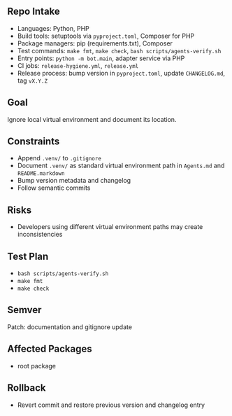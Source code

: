 ## Repo Intake
- Languages: Python, PHP
- Build tools: setuptools via `pyproject.toml`, Composer for PHP
- Package managers: pip (requirements.txt), Composer
- Test commands: `make fmt`, `make check`, `bash scripts/agents-verify.sh`
- Entry points: `python -m bot.main`, adapter service via PHP
- CI jobs: `release-hygiene.yml`, `release.yml`
- Release process: bump version in `pyproject.toml`, update `CHANGELOG.md`, tag `vX.Y.Z`

## Goal
Ignore local virtual environment and document its location.

## Constraints
- Append `.venv/` to `.gitignore`
- Document `.venv/` as standard virtual environment path in `Agents.md` and `README.markdown`
- Bump version metadata and changelog
- Follow semantic commits

## Risks
- Developers using different virtual environment paths may create inconsistencies

## Test Plan
- `bash scripts/agents-verify.sh`
- `make fmt`
- `make check`

## Semver
Patch: documentation and gitignore update

## Affected Packages
- root package

## Rollback
- Revert commit and restore previous version and changelog entry
